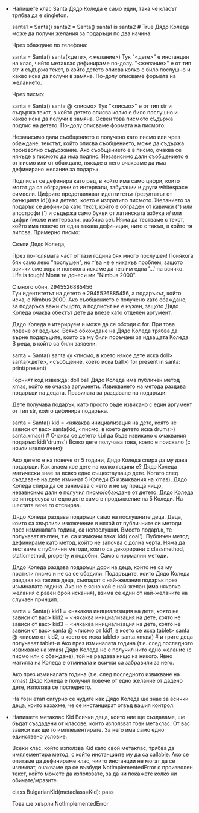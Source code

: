* Напишете клас Santa
  Дядо Коледа е само един, така че класът трябва да е singleton.

  santa1 = Santa()
  santa2 = Santa()
  santa1 is santa2  # True
  Дядо Коледа може да получи желания за подаръци по два начина:

  Чрез обаждане по телефона:

  santa = Santa()
  santa(<дете>, <желание>)
  Тук "<дете>" е инстанция на клас, чийто метаклас дефинираме по-долу. "<желание>" е от тип str и съдържа текст, в който детето описва колко 
  е било послушно и какво иска да получи в замяна. По-долу описваме формата на желанието.

  Чрез писмо:

  santa = Santa()
  santa @ <писмо>
  Тук "<писмо>" е от тип str и съдържа текст, в който детето описва колко е било послушно и какво иска да получи в замяна. Освен това писмото 
  съдържа подпис на детето. По-долу описваме формата на писмото.

  Независимо дали съобщението е получено като писмо или чрез обаждане, текстът, който описва съобщението, може да съдържа произволно 
  съдържание. Ако съобщението е в писмо, очаква се някъде в писмото да има подпис. Независимо дали съобщението е от писмо или от обаждане, 
  някъде в него очакваме да има дефинирано желание за подарък.

  Подписът се дефинира като ред, в който има само цифри, които могат да са обградени от интервали, табулации и други whitespace символи. 
  Цифрите представляват идентитетът (резултатът от функцията id()) на детето, което е изпратило писмото.
  Желанието за подарък се дефинира като текст, който е обграден от кавички (") или апострофи (') и съдържа само букви от латинската азбука и/ 
  или цифри (може и интервали, разбира се). Няма да тестваме с текст, който има повече от една такава дефиниция, нито с такъв, в който тя 
  липсва.
  Примерно писмо:

  Скъпи Дядо Коледа,

  През по-голямата част от тази година бях много послушен!
  Понякога бях само леко "послушен", но т'ва не е никакъв проблем, защото всички сме хора и понякога искаме да теглим една '...' на всичко.
  Life is tough!
  Моля те донеси ми "Nimbus 2000".

  С много обич,
      2945526885456    
  Тук идентитетът на детето е 2945526885456, а подаръкът, който иска, е Nimbus 2000. Ако съобщението е получено като обаждане, за подаръка 
  важи същото, а подписът не е нужен, защото Дядо Коледа очаква обектът дете да влезе като отделен аргумент.

  Дядо Коледа е итерируем и може да се обходи с for. При това повече от веднъж. Всяко обхождане на Дядо Коледа трябва да върне подаръците, 
  които са му били поръчани за идващата Коледа. В реда, в който са били заявени.

  santa = Santa()
  santa @ <писмо, в което някое дете иска doll>
  santa(<дете>, <съобщение, което иска ball>)
  for present in santa:
      print(present)

  Горният код извежда:
  doll
  ball
  Дядо Коледа има публичен метод xmas, който не очаква аргументи. Извикването на метода раздава подаръци на децата. Правилата за раздаване на 
  подаръци:

  Дете получава подарък, като просто бъде извикано с един аргумент от тип str, който дефинира подаръка.

  santa = Santa()
  kid = <някаква инициализация на дете, която не зависи от вас>
  santa(kid, <писмо, в което детето иска drums>)
  santa.xmas()  # Очаква се детето `kid` да бъде извикано с очаквания подарък: kid('drums')
  Всяко дете получава това, което е поискало (с някои изключения):

  Ако детето е на повече от 5 години, Дядо Коледа спира да му дава подаръци. Как знаем кое дете на колко години е? Дядо Коледа магически 
  знае за всяко едно съществуващо дете. Когато след създаване на дете изминат 5 Коледи (5 извиквания на xmas), Дядо Коледа спира да се 
  занимава с него и не му праща нищо, независимо дали е получил писмо/обаждане от детето. Дядо Коледа се интересува от едно дете само в 
  продължение на 5 Коледи. На шестата вече го отсвирва.

  Дядо Коледа раздава подаръци само на послушните деца. Деца, които са хвърлили изключение в някой от публичните си методи през изминалата 
  година, са непослушни. Вместо подарък, те получават въглен, т.е. са извикани така: kid('coal'). Публичен метод дефинираме като метод, който 
  не започва с долна черта. Няма да тестваме с публични методи, които са декорирани с classmethod, staticmethod, property и подобни. Само с 
  нормални методи.

  Дядо Коледа раздава подаръци дори на деца, които не са му пратили писмо и не са се обадили. Подаръците, които Дядо Коледа раздава на такива 
  деца, съвпадат с най-желания подарък през изминалата година. Ако не е ясно кой е най-желан (има няколко желания с равен брой искания), 
  взима се един от най-желаните на случаен принцип.

  santa = Santa()
  kid1 = <някаква инициализация на дете, която не зависи от вас>
  kid2 = <някаква инициализация на дете, която не зависи от вас>
  kid3 = <някаква инициализация на дете, която не зависи от вас>
  santa @ <писмо от kid1, в което се иска tablet>
  santa @ <писмо от kid2, в което се иска tablet>
  santa.xmas()  # и трите деца получават tablet-и
  Ако през изминалата година (т.е. след последното извикване на xmas) Дядо Коледа не е получил нито едно желание (с писмо или с обаждане), 
  той не раздава нищо на никого. Явно магията на Коледа е отминала и всички са забравили за него.

  Ако през изминалата година (т.е. след последното извикване на xmas) Дядо Коледа е получил повече от едно желание от дадено дете, използва 
  се последното.

  На този етап сигурно се чудите как Дядо Коледа ще знае за всички деца, които казахме, че се инстанцират отвъд вашия контрол.

* Напишете метаклас Kid
  Всички деца, които ние ще създаваме, ще бъдат създадени от класове, които използват този метаклас. От вас зависи как ще го имплементирате. 
  За него има само едно единствено условие:

  Всеки клас, който използва Kid като свой метаклас, трябва да имплементира метод, с който инстанциите му да са callable. Ако се опитаме да 
  дефинираме клас, чиито инстанции не могат да се извикват, очакваме да се възбуди NotImplementedError с произволен текст, който можете да 
  използвате, за да ни покажете колко ни обичате/мразите.

  class BulgarianKid(metaclass=Kid):
      pass

  Това ще хвърли NotImplementedError
